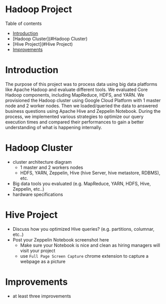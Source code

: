 # Hadoop Project
Table of contents
* [Introduction](#Introduction)
* [Hadoop Cluster](#Hadoop Cluster)
* [Hive Project](#Hive Project)
* [Improvements](#Improvements)

# Introduction
The purpose of this project was to process data using big data platforms like
Apache Hadoop and evaluate different tools. We evaluated Core Hadoop components, 
including MapReduce, HDFS, and YARN. We provisioned the Hadoop cluster using
Google Cloud Platform with 1 master node and 2 worker nodes. Then we loaded/queried 
the data to answered business questions using Apache Hive and Zeppelin Notebook. 
During the process, we implemented various strategies to optimize our query
execution times and compared their performances to gain a better understanding of 
what is happening internally.

# Hadoop Cluster
- cluster architecture diagram
    - 1 master and 2 workers nodes
    - HDFS, YARN, Zeppelin, Hive (hive Server, hive metastore, RDBMS), etc.
- Big data tools you evaluated (e.g. MapReduce, YARN, HDFS, Hive, Zeppelin, etc..)
- hardware specifications

# Hive Project
- Discuss how you optimized Hive queries? (e.g. partitions, columnar, etc..)
- Post your Zeppelin Notebook screenshot here
    - Make sure your Notebook is nice and clean as hiring managers will visit your project
    - use `Full Page Screen Capture` chrome extension to capture a webpage as a picture

# Improvements
- at least three improvements
